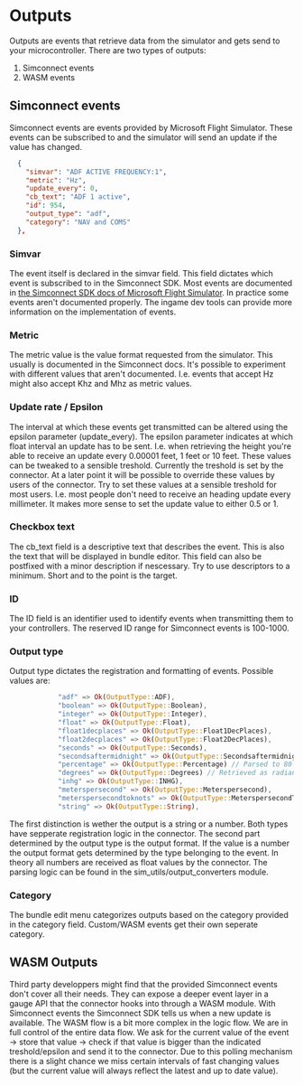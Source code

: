 # Outputs

Outputs are events that retrieve data from the simulator and gets send to your microcontroller.
There are two types of outputs:

1. Simconnect events
2. WASM events

## Simconnect events

Simconnect events are events provided by Microsoft Flight Simulator. These events can be subscribed to and the simulator will send an update if the value has changed.

```JSON
  {
    "simvar": "ADF ACTIVE FREQUENCY:1",
    "metric": "Hz",
    "update_every": 0,
    "cb_text": "ADF 1 active",
    "id": 954,
    "output_type": "adf",
    "category": "NAV and COMS"
  },

```

### Simvar

The event itself is declared in the simvar field. This field dictates which event is subscribed to in the Simconnect SDK. Most events are documented in [the Simconnect SDK docs of Microsoft Flight Simulator](https://docs.flightsimulator.com/html/Programming_Tools/Event_IDs/Event_IDs.htm). In practice some events aren't documented properly. The ingame dev tools can provide more information on the implementation of events.

### Metric

The metric value is the value format requested from the simulator. This usually is documented in the Simconnect docs. It's possible to experiment with different values that aren't documented.
I.e. events that accept Hz might also accept Khz and Mhz as metric values.

### Update rate / Epsilon

The interval at which these events get transmitted can be altered using the epsilon parameter (update_every). The epsilon parameter indicates at which float interval an update has to be sent. I.e. when retrieving the height you're able to receive an update every 0.00001 feet, 1 feet or 10 feet. These values can be tweaked to a sensible treshold. Currently the treshold is set by the connector. At a later point it will be possible to override these values by users of the connector.
Try to set these values at a sensible treshold for most users. I.e. most people don't need to receive an heading update every millimeter. It makes more sense to set the update value to either 0.5 or 1.

### Checkbox text

The cb_text field is a descriptive text that describes the event. This is also the text that will be displayed in bundle editor. This field can also be postfixed with a minor description if nescessary. Try to use descriptors to a minimum. Short and to the point is the target.

### ID

The ID field is an identifier used to identify events when transmitting them to your controllers. The reserved ID range for Simconnect events is 100-1000.

### Output type

Output type dictates the registration and formatting of events. Possible values are:

```Rust
            "adf" => Ok(OutputType::ADF),
            "boolean" => Ok(OutputType::Boolean),
            "integer" => Ok(OutputType::Integer),
            "float" => Ok(OutputType::Float),
            "float1decplaces" => Ok(OutputType::Float1DecPlaces),
            "float2decplaces" => Ok(OutputType::Float2DecPlaces),
            "seconds" => Ok(OutputType::Seconds),
            "secondsaftermidnight" => Ok(OutputType::Secondsaftermidnight) // Parsed to 15:34:15,
            "percentage" => Ok(OutputType::Percentage) // Parsed to 80 for 80%,
            "degrees" => Ok(OutputType::Degrees) // Retrieved as radians parsed to degrees,
            "inhg" => Ok(OutputType::INHG),
            "meterspersecond" => Ok(OutputType::Meterspersecond),
            "meterspersecondtoknots" => Ok(OutputType::MeterspersecondToKnots),
            "string" => Ok(OutputType::String),
```

The first distinction is wether the output is a string or a number. Both types have sepperate registration logic in the connector.
The second part determined by the output type is the output format.
If the value is a number the output format gets determined by the type belonging to the event. In theory all numbers are received as float values by the connector. The parsing logic can be found in the sim_utils/output_converters module.

### Category

The bundle edit menu categorizes outputs based on the category provided in the category field.
Custom/WASM events get their own seperate category.

## WASM Outputs

Third party developpers might find that the provided Simconnect events don't cover all their needs. They can expose a deeper event layer in a gauge API that the connector hooks into through a WASM module. With Simconnect events the Simconnect SDK tells us when a new update is available. The WASM flow is a bit more complex in the logic flow. We are in full control of the entire data flow. We ask for the current value of the event -> store that value -> check if that value is bigger than the indicated treshold/epsilon and send it to the connector. Due to this polling mechanism there is a slight chance we miss certain intervals of fast changing values (but the current value will always reflect the latest and up to date value).
